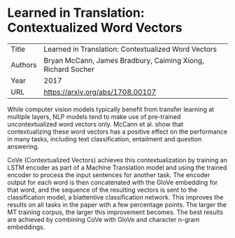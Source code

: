 # Learned in Translation: Contextualized Word Vectors

|||
| --- | --- |
| Title | Learned in Translation: Contextualized Word Vectors |
| Authors | Bryan McCann, James Bradbury, Caiming Xiong, Richard Socher |
| Year | 2017 |
| URL | https://arxiv.org/abs/1708.00107 |

While computer vision models typically benefit from transfer learning at multiple
layers, NLP models tend to make use of pre-trained uncontextualized word vectors only. 
McCann et al. show that contextualizing these word vectors has a positive effect on the
performance in many tasks, including text classification, entailment and question answering.

CoVe (Contextualized Vectors) achieves this contextualization by training an LSTM encoder as part of a Machine 
Translation model and using the trained encoder to process the input sentences for another
task. The encoder output for each word is then concatenated with the GloVe embedding
for that word, and the sequence of the resulting vectors is sent to the classification model, a biattentive classification network. 
This improves the results on all tasks in the paper with a few percentage points. The larger
the MT training corpus, the larger this improvement becomes. The best results are achieved
by combining CoVe with GloVe and character n-gram embeddings.

